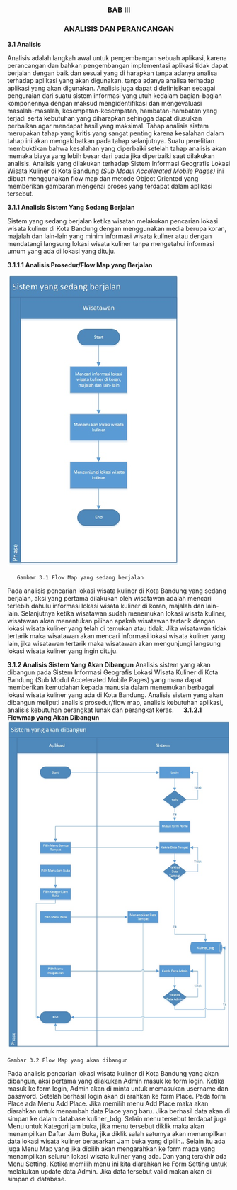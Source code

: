 <h3 align="center">BAB III</h3>


<h3 align="center">ANALISIS DAN PERANCANGAN</h3>


**3.1	Analisis**

Analisis adalah langkah awal untuk pengembangan sebuah aplikasi, karena perancangan dan bahkan pengembangan implementasi aplikasi tidak dapat berjalan dengan baik dan sesuai yang di harapkan tanpa adanya analisa terhadap aplikasi yang akan digunakan. tanpa adanya analisa terhadap aplikasi yang akan digunakan. Analisis juga  dapat didefinisikan sebagai penguraian dari suatu sistem informasi yang utuh  kedalam bagian-bagian komponennya dengan maksud mengidentifikasi dan mengevaluasi masalah-masalah, kesempatan-kesempatan, hambatan-hambatan yang terjadi serta kebutuhan yang diharapkan sehingga dapat diusulkan perbaikan agar mendapat hasil yang maksimal.
Tahap analisis sistem merupakan tahap yang kritis yang sangat penting karena kesalahan dalam tahap ini akan mengakibatkan pada tahap selanjutnya. Suatu penelitian membuktikan bahwa kesalahan yang diperbaiki setelah tahap analisis akan memaka biaya yang lebih besar dari pada jika diperbaiki saat dilakukan analisis.
Analisis yang dilakukan terhadap Sistem Informasi Geografis Lokasi Wisata Kuliner di Kota Bandung *(Sub Modul Accelerated Mobile Pages)*  ini dibuat menggunakan flow map dan metode Object Oriented yang memberikan gambaran mengenai proses yang terdapat dalam aplikasi tersebut.

**3.1.1	Analisis Sistem Yang Sedang Berjalan**

Sistem yang sedang berjalan ketika wisatan melakukan pencarian lokasi wisata kuliner di Kota Bandung dengan menggunakan media berupa koran, majalah dan lain-lain yang minim informasi wisata kuliner atau dengan mendatangi langsung lokasi wisata kuliner tanpa mengetahui informasi umum yang ada di lokasi yang dituju.

**3.1.1.1	Analisis Prosedur/Flow Map yang Berjalan**

  <img src="https://github.com/ProposalProyekIT2/Sistem-Informasi-Geografis-Lokasi-Restoran-Di-Kota-Bandung-Sub-Module-Web-Base-Application/blob/master/img/berjalan.jpg">

       Gambar 3.1 Flow Map yang sedang berjalan 



Pada analisis pencarian lokasi wisata kuliner di Kota Bandung yang sedang berjalan, aksi yang pertama dilakukan oleh wisatawan adalah mencari terlebih dahulu informasi lokasi wisata kuliner di koran, majalah dan lain-lain. Selanjutnya ketika wisatawan sudah menemukan lokasi wisata kuliner, wisatawan akan menentukan pilihan apakah wisatawan tertarik dengan lokasi wisata kuliner yang telah di temukan atau tidak. Jika wisatawan tidak tertarik maka wisatawan akan mencari informasi lokasi wisata kuliner yang lain, jika wisatawan tertarik maka wisatawan akan mengunjungi langsung lokasi wisata kuliner yang ingin dituju.

**3.1.2	Analisis Sistem Yang Akan Dibangun**
 Analisis sistem yang akan dibangun pada Sistem Informasi Geografis Lokasi Wisata Kuliner di Kota Bandung (Sub Modul Accelerated Mobile Pages)  yang mana dapat memberikan kemudahan kepada manusia dalam menemukan berbagai lokasi wisata kuliner yang ada di Kota Bandung.
Analisis sistem yang akan dibangun meliputi analisis prosedur/flow map,  analisis kebutuhan aplikasi, analisis kebutuhan perangkat lunak dan perangkat keras.
 
**3.1.2.1	Flowmap yang Akan Dibangun**
<img src="https://github.com/ProposalProyekIT2/Sistem-Informasi-Geografis-Lokasi-Restoran-Di-Kota-Bandung-Sub-Module-Web-Base-Application/blob/master/img/dibangun.jpg">

    Gambar 3.2 Flow Map yang akan dibangun
    
Pada analisis pencarian lokasi wisata kuliner di Kota Bandung yang akan dibangun, aksi pertama yang dilakukan Admin masuk ke form login. Ketika masuk ke form login, Admin akan di minta untuk memasukan username dan password. Setelah berhasil login akan di arahkan ke form Place. Pada form Place ada Menu Add Place. Jika memilih menu Add Place maka akan diarahkan untuk menambah data Place yang baru. Jika berhasil data akan di simpan ke dalam database kuliner_bdg. Selain menu tersebut terdapat juga Menu untuk Kategori jam buka, jika menu tersebut diklik maka akan menampilkan Daftar Jam Buka, jika diklik salah satumya akan menampilkan data lokasi wisata kuliner berasarkan Jam buka yang dipilih.. Selain itu ada juga Menu Map yang jika dipilih akan mengarahkan ke form mapa yang menampilkan seluruh lokasi wisata kuliner yang ada. Dan yang terakhir ada Menu Setting. Ketika memilih menu ini kita diarahkan ke Form Setting untuk melakukan update data Admin. Jika data tersebut valid makan akan di simpan di database.
